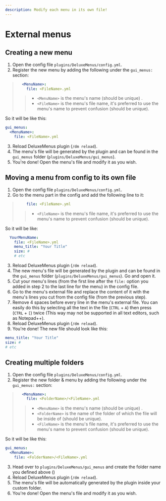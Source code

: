 ```yaml
---
description: Modify each menu in its own file!
---
```


# External menus

## Creating a new menu

1. Open the config file `plugins/DeluxeMenus/config.yml`.  
2. Register the new menu by adding the following under the `gui_menus:` section:

> ```yaml
>   <MenuName>:
>     file: <FileName>.yml
> ```
>
> > * `<MenuName>` is the menu's name \(should be unique\) .
> > * `<FileName>` is the menu's file name, it's preferred to use the menu's name to prevent confusion \(should be unique\).

So it will be like this:

```yaml
gui_menus:
  <MenuName>:
    file: <FileName>.yml
```

3. Reload DeluxeMenus plugin \(`/dm reload`\).  
4. The menu's file will be generated by the plugin and can be found in the `gui_menus` folder \(`plugins/DeluxeMenus/gui_menus`\).  
5. You're done! Open the menu's file and modify it as you wish.

## Moving a menu from config to its own file

1. Open the config file `plugins/DeluxeMenus/config.yml`.  
2. Go to the menu part in the config and add the following line to it:

> ```yaml
>     file: <FileName>.yml
> ```
>
> > * `<FileName>` is the menu's file name, it's preferred to use the menu's name to prevent confusion \(should be unique\).

So it will be like:

```yaml
  YourMenuName:
    file: <FileName>.yml
    menu_title: "Your Title"
    size: #
    # etc
```

3. Reload DeluxeMenus plugin \(`/dm reload`\).  
4. The new menu's file will be generated by the plugin and can be found in the `gui_menus` folder \(`plugins/DeluxeMenus/gui_menus`\). Go and open it.  
5. Cut your menu's lines \(from the first line after the `file:` option you added in step 2 to the last line for the menu\) in the config file.  
6. Go to the menu's external file and replace the content of it with the menu's lines you cut from the config file \(from the previous step\).  
7. Remove 4 spaces before every line in the menu's external file. You can easily do this by selecting all the text in the file \(`CTRL` + `A`\) then press \(`CTRL` + `[`\) twice \(This way may not be supported in all text editors, such as Notepad++\).  
8. Reload DeluxeMenus plugin \(`/dm reload`\).  
9. You're done! The new file should look like this:

```yaml
menu_title: "Your Title"
size: #
# etc
```

## Creating multiple folders

1. Open the config file `plugins/DeluxeMenus/config.yml`.  
2. Register the new folder & menu by adding the following under the `gui_menus:` section:

> ```yaml
>   <MenuName>:
>     file: <FolderName>/<FileName>.yml
> ```
>
> > * `<MenuName>` is the menu's name \(should be unique\) .
> > * `<FolderName>` is the name of the folder of which the file will be inside of \(should be unique\).
> > * `<FileName>` is the menu's file name, it's preferred to use the menu's name to prevent confusion \(should be unique\).

So it will be like this:

```yaml
gui_menus:
  <MenuName>:
    file: <FolderName>/<FileName>.yml
```
3. Head over to `plugins/DeluxeMenus/gui_menus` and create the folder name you defined above \(<FolderName>\)
4. Reload DeluxeMenus plugin \(`/dm reload`\).  
5. The menu's file will be automatically generated by the plugin inside your custom folder.
6. You're done! Open the menu's file and modify it as you wish.
